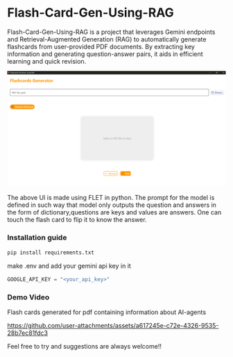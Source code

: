 # Flash-Card-Gen-Using-RAG

Flash-Card-Gen-Using-RAG is a project that leverages Gemini endpoints and Retrieval-Augmented Generation (RAG) to automatically generate flashcards from user-provided PDF documents. By extracting key information and generating question-answer pairs, it aids in efficient learning and quick revision.

![UI Image](Media/image.png)

The above UI is made using FLET in python. The prompt for the model is defined in such way that model only outputs the question and answers in the form of dictionary,questions are keys and values are answers. One can touch the flash card to flip it to know the answer.

### Installation guide

```s
pip install requirements.txt
```

make .env and add your gemini api key in it

```s
GOOGLE_API_KEY = "<your_api_key>"
```

### Demo Video

Flash cards generated for pdf containing information about AI-agents

https://github.com/user-attachments/assets/a617245e-c72e-4326-9535-28b7ec81fdc3

Feel free to try and suggestions are always welcome!!
